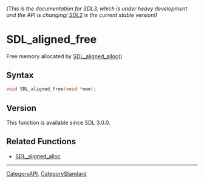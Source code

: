 ###### (This is the documentation for SDL3, which is under heavy development and the API is changing! [SDL2](https://wiki.libsdl.org/SDL2/) is the current stable version!)
# SDL_aligned_free

Free memory allocated by [SDL_aligned_alloc](SDL_aligned_alloc)() 

## Syntax

```c
void SDL_aligned_free(void *mem);

```

## Version

This function is available since SDL 3.0.0.

## Related Functions

* [SDL_aligned_alloc](SDL_aligned_alloc)

----
[CategoryAPI](CategoryAPI), [CategoryStandard](CategoryStandard)

